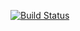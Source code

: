 [![Build Status](https://dev.azure.com/MicrosoftLearn-001/Space%20Game%20-%20web%20-%20Workflow/_apis/build/status/mslearn-tailspin-spacegame-web?branchName=master)](https://dev.azure.com/MicrosoftLearn-001/Space%20Game%20-%20web%20-%20Workflow/_build/latest?definitionId=2&branchName=master)

